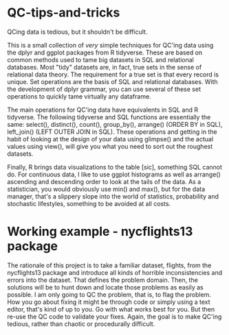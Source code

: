 # QC-tips-and-tricks
 
QCing data is tedious, but it shouldn't be difficult.

This is a small collection of *very* simple techniques for QC'ing data using the dplyr and ggplot packages from R tidyverse. These are based on common methods used to tame big datasets in SQL and relational databases. Most "tidy" datasets are, in fact, true sets in the sense of relational data theory. The requirement for a true set is that every record is unique. Set operations are the basis of SQL and relational databases. With the development of dplyr grammar, you can use several of these set operations to quickly tame virtually any dataframe.

The main operations for QC'ing data have equivalents in SQL and R tidyverse. The following tidyverse and SQL functions are essentially the same: select(), distinct(), count(), group_by(), arrange() (ORDER BY in SQL), left_join() (LEFT OUTER JOIN in SQL). These operations and getting in the habit of looking at the design of your data using glimpse() and the actual values using view(), will give you what you need to sort out the roughest datasets.

Finally, R brings data visualizations to the table [sic], something SQL cannot do. For continuous data, I like to use ggplot histograms as well as arrange() ascending and descending order to look at the tails of the data. As a statistician, you would obviously use min() and max(), but for the data manager, that's a slippery slope into the world of statistics, probability and stochastic lifestyles, something to be avoided at all costs. 

# Working example - nycflights13 package

The rationale of this project is to take a familiar dataset, flights, from the nycflights13 package and introduce all kinds of horrible inconsistencies and errors into the dataset. That defines the problem domain. Then, the solutions will be to hunt down and locate those problems as easily as possible. I am only going to QC the problem, that is, to flag the problem. How you go about fixing it might be through code or simply using a text editor, that's kind of up to you. Go with what works best for you. But then re-use the QC code to validate your fixes. Again, the goal is to make QC'ing tedious, rather than chaotic or procedurally difficult.






